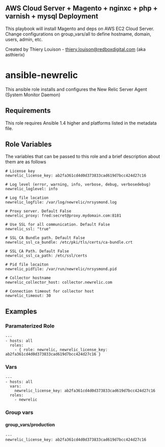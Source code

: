 ## AWS Cloud Server + Magento + nginxc + php + varnish + mysql Deployment<br/>
This playbook will install Magento and deps on AWS EC2 Cloud Server.<br/>
Change configurations on group_vars/all to define hostname, domain, users, admin, etc.<br/>

Created by Thiery Louison - thiery.louison@redboxdigital.com (aka asthierix)

# ansible-newrelic

This ansible role installs and configures the New Relic Server Agent (System Monitor Daemon)

## Requirements

This role requires Ansible 1.4 higher and platforms listed in the metadata file.

## Role Variables

The variables that can be passed to this role and a brief description about them are as follows

    # License key
    newrelic_license_key: ab2fa361cd4d0d373833cad619d7bcc424d27c16

    # Log level (error, warning, info, verbose, debug, verbosedebug)
    newrelic_loglevel: info

    # Log file location
    newrelic_logfile: /var/log/newrelic/nrsysmond.log

    # Proxy server. Default False
    newrelic_proxy: fred:secret@proxy.mydomain.com:8181

    # Use SSL for all communication. Default False
    newrelic_ssl: "true"

    # SSL CA Bundle path. Default False
    newrelic_ssl_ca_bundle: /etc/pki/tls/certs/ca-bundle.crt

    # SSL CA Path. Default False
    newrelic_ssl_ca_path: /etc/ssl/certs

    # Pid file locaiton
    newrelic_pidfile: /var/run/newrelic/nrsysmond.pid

    # Collector hostname
    newrelic_collector_host: collector.newrelic.com

    # Connection timeout for collector host
    newrelic_timeout: 30

## Examples

### Paramaterized Role

    ---
    - hosts: all
      roles:
        - { role: newrelic, newrelic_license_key: ab2fa361cd4d0d373833cad619d7bcc424d27c16 }

### Vars

    ---
    - hosts: all
      vars:
        newrelic_license_key: ab2fa361cd4d0d373833cad619d7bcc424d27c16
      roles:
        - newrelic

### Group vars

#### group_vars/production

    ---
    newrelic_license_key: ab2fa361cd4d0d373833cad619d7bcc424d27c16
